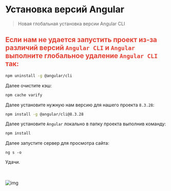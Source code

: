 # Установка версий Angular

>Новая глобальная установка версии Angular CLI

## <span style="color: #e34234;">Если нам не удается запустить проект из-за различий версий `Angular CLI` и `Angular` выполните глобальное удаление `Angular CLI` так:

```bash
npm uninstall -g @angular/cli  
```

Далее очистите кэш:

```bash
npm cache varify
```

Далее установите нужную нам версию для нашего проекта `8.3.28`:

```bash
npm install -g @angular/cli@8.3.28
```

Далее установите `Angular` локально в папку проекта выполнив команду:

```bash
npm install
```

Далее запустите сервер для просмотра сайта:

```
ng s -o
```

Удачи.

<br><br>
![img](https://1.bp.blogspot.com/-wFaMiAHx-Y8/YG3EaVrCDFI/AAAAAAAAGZY/IYjO6zFHW5wjj4I_HrssCIShQpMxWMHlgCLcBGAsYHQ/s800/IMG_2094.PNG)